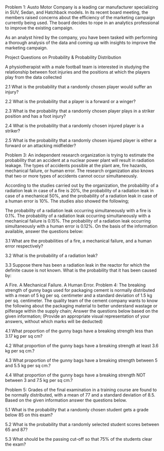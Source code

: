 Problem 1:
Austo Motor Company is a leading car manufacturer specializing in SUV, Sedan, and Hatchback models. In its recent board meeting, the members raised concerns about the efficiency of the marketing campaign currently being used. The board decides to rope in an analytics professional to improve the existing campaign.

As an analyst hired by the company, you have been tasked with performing a thorough analysis of the data and coming up with insights to improve the marketing campaign.

Project Questions on Probability & Probability Distribution 

A physiotherapist with a male football team is interested in studying the relationship between foot injuries and the positions at which the players play from the data collected 

2.1 What is the probability that a randomly chosen player would suffer an injury?

2.2 What is the probability that a player is a forward or a winger?

2.3 What is the probability that a randomly chosen player plays in a striker position and has a foot injury?

2.4 What is the probability that a randomly chosen injured player is a striker?

2.5 What is the probability that a randomly chosen injured player is either a forward or an attacking midfielder?  

Problem 3:
An independent research organization is trying to estimate the probability that an accident at a nuclear power plant will result in radiation leakage. The types of accidents possible at the plant are, fire hazards, mechanical failure, or human error. The research organization also knows that two or more types of accidents cannot occur simultaneously.

According to the studies carried out by the organization, the probability of a radiation leak in case of a fire is 20%, the probability of a radiation leak in case of a mechanical 50%, and the probability of a radiation leak in case of a human error is 10%. The studies also showed the following;

The probability of a radiation leak occurring simultaneously with a fire is 0.1%.
The probability of a radiation leak occurring simultaneously with a mechanical failure is 0.15%.
The probability of a radiation leak occurring simultaneously with a human error is 0.12%.
On the basis of the information available, answer the questions below:

3.1 What are the probabilities of a fire, a mechanical failure, and a human error respectively?

3.2 What is the probability of a radiation leak?

3.3 Suppose there has been a radiation leak in the reactor for which the definite cause is not known. What is the probability that it has been caused by:

A Fire.
A Mechanical Failure.
A Human Error. 
Problem 4:
The breaking strength of gunny bags used for packaging cement is normally distributed with a mean of 5 kg per sq. centimeter and a standard deviation of 1.5 kg per sq. centimeter. The quality team of the cement company wants to know the following about the packaging material to better understand wastage or pilferage within the supply chain; Answer the questions below based on the given information; (Provide an appropriate visual representation of your answers, without which marks will be deducted) 

4.1 What proportion of the gunny bags have a breaking strength less than 3.17 kg per sq cm?

4.2 What proportion of the gunny bags have a breaking strength at least 3.6 kg per sq cm.?

4.3 What proportion of the gunny bags have a breaking strength between 5 and 5.5 kg per sq cm.?

4.4 What proportion of the gunny bags have a breaking strength NOT between 3 and 7.5 kg per sq cm.? 

Problem 5:
Grades of the final examination in a training course are found to be normally distributed, with a mean of 77 and a standard deviation of 8.5. Based on the given information answer the questions below. 

5.1 What is the probability that a randomly chosen student gets a grade below 85 on this exam?

5.2 What is the probability that a randomly selected student scores between 65 and 87?

5.3 What should be the passing cut-off so that 75% of the students clear the exam? 
